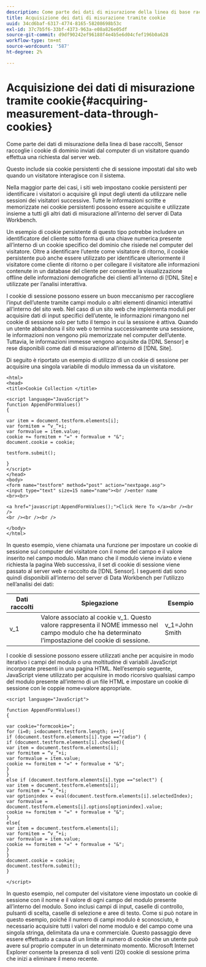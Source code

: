 ```yaml
---
description: Come parte dei dati di misurazione della linea di base raccolti, Sensor raccoglie i cookie di dominio inviati dal computer di un visitatore quando effettua una richiesta dal server web.
title: Acquisizione dei dati di misurazione tramite cookie
uuid: 34cd6baf-6317-4774-8165-58208698b53c
exl-id: 37c7b5f6-33bf-4373-963a-e08a826e05df
source-git-commit: d9df90242ef96188f4e4b5e6d04cfef196b0a628
workflow-type: tm+mt
source-wordcount: '587'
ht-degree: 2%

---
```


# Acquisizione dei dati di misurazione tramite cookie{#acquiring-measurement-data-through-cookies}

Come parte dei dati di misurazione della linea di base raccolti, Sensor raccoglie i cookie di dominio inviati dal computer di un visitatore quando effettua una richiesta dal server web.

Questo include sia cookie persistenti che di sessione impostati dal sito web quando un visitatore interagisce con il sistema.

Nella maggior parte dei casi, i siti web impostano cookie persistenti per identificare i visitatori o acquisire gli input degli utenti da utilizzare nelle sessioni dei visitatori successive. Tutte le informazioni scritte e memorizzate nei cookie persistenti possono essere acquisite e utilizzate insieme a tutti gli altri dati di misurazione all’interno del server di Data Workbench.

Un esempio di cookie persistente di questo tipo potrebbe includere un identificatore del cliente sotto forma di una chiave numerica presente all’interno di un cookie specifico del dominio che risiede nel computer del visitatore. Oltre a identificare l’utente come visitatore di ritorno, il cookie persistente può anche essere utilizzato per identificare ulteriormente il visitatore come cliente di ritorno o per collegare il visitatore alle informazioni contenute in un database del cliente per consentire la visualizzazione offline delle informazioni demografiche dei clienti all’interno di [!DNL Site] e utilizzate per l’analisi interattiva.

I cookie di sessione possono essere un buon meccanismo per raccogliere l’input dell’utente tramite campi modulo o altri elementi dinamici interattivi all’interno del sito web. Nel caso di un sito web che implementa moduli per acquisire dati di input specifici dell’utente, le informazioni rimangono nel cookie di sessione solo per tutto il tempo in cui la sessione è attiva. Quando un utente abbandona il sito web o termina successivamente una sessione, le informazioni non vengono più memorizzate nel computer dell’utente. Tuttavia, le informazioni immesse vengono acquisite da [!DNL Sensor] e rese disponibili come dati di misurazione all&#39;interno di [!DNL Site].

Di seguito è riportato un esempio di utilizzo di un cookie di sessione per acquisire una singola variabile di modulo immessa da un visitatore.

```
<html> 
<head> 
<title>Cookie Collection </title> 
 
<script language="JavaScript"> 
function AppendFormValues() 
{ 
 
var item = document.testform.elements[i]; 
var formitem = “v_”+i; 
var formvalue = item.value; 
cookie += formitem + "=" + formvalue + "&"; 
document.cookie = cookie; 
 
testform.submit(); 
 
} 
</script> 
</head> 
<body> 
<form name="testform" method="post" action="nextpage.asp"> 
<input type="text" size=15 name="name"><br />enter name 
<br><br> 
 
<a href="javascript:AppendFormValues();">Click Here To </a><br /><br /> 
<br /><br /><br /> 
 
</body> 
</html> 
```

In questo esempio, viene chiamata una funzione per impostare un cookie di sessione sul computer del visitatore con il nome del campo e il valore inserito nel campo modulo. Man mano che il modulo viene inviato e viene richiesta la pagina Web successiva, il set di cookie di sessione viene passato al server web e raccolto da [!DNL Sensor]. I seguenti dati sono quindi disponibili all’interno del server di Data Workbench per l’utilizzo nell’analisi dei dati:

| Dati raccolti | Spiegazione | Esempio |
|---|---|---|
| v_1 | Valore associato al cookie v_1. Questo valore rappresenta il NOME immesso nel campo modulo che ha determinato l’impostazione del cookie di sessione. | v_1=John Smith |

I cookie di sessione possono essere utilizzati anche per acquisire in modo iterativo i campi del modulo o una moltitudine di variabili JavaScript incorporate presenti in una pagina HTML. Nell’esempio seguente, JavaScript viene utilizzato per acquisire in modo ricorsivo qualsiasi campo del modulo presente all’interno di un file HTML e impostare un cookie di sessione con le coppie nome=valore appropriate.

```
<script language="JavaScript"> 
 
function AppendFormValues() 
{ 
 
var cookie="formcookie="; 
for (i=0; i<document.testform.length; i++){ 
if (document.testform.elements[i].type =="radio") {            
if (document.testform.elements[i].checked){ 
var item = document.testform.elements[i]; 
var formitem = “v_”+i; 
var formvalue = item.value; 
cookie += formitem + "=" + formvalue + "&"; 
} 
} 
else if (document.testform.elements[i].type =="select") { 
var item = document.testform.elements[i]; 
var formitem = “v_”+i; 
var optionindex = eval(document.testform.elements[i].selectedIndex); 
var formvalue = document.testform.elements[i].options[optionindex].value;             
cookie += formitem + "=" + formvalue + "&"; 
} 
else{ 
var item = document.testform.elements[i]; 
var formitem = “v_”+i; 
var formvalue = item.value; 
cookie += formitem + "=" + formvalue + "&"; 
} 
} 
document.cookie = cookie; 
document.testform.submit(); 
} 
 
</script>
```

In questo esempio, nel computer del visitatore viene impostato un cookie di sessione con il nome e il valore di ogni campo del modulo presente all’interno del modulo. Sono inclusi campi di input, caselle di controllo, pulsanti di scelta, caselle di selezione e aree di testo. Come si può notare in questo esempio, poiché il numero di campi modulo è sconosciuto, è necessario acquisire tutti i valori del nome modulo e del campo come una singola stringa, delimitata da una e commerciale. Questo passaggio deve essere effettuato a causa di un limite al numero di cookie che un utente può avere sul proprio computer in un determinato momento. Microsoft Internet Explorer consente la presenza di soli venti (20) cookie di sessione prima che inizi a eliminare il meno recente.

